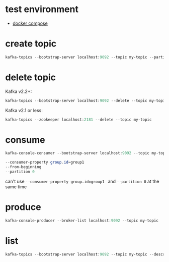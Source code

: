 # test environment
- [docker compose](../docker-compose/kafka.md)

# create topic

```powershell
kafka-topics --bootstrap-server localhost:9092 --topic my-topic --partitions 3 --replication-factor 1 --create
```

# delete topic

Kafka v2.2+:

```powershell
kafka-topics --bootstrap-server localhost:9092 --delete --topic my-topic
```

Kafka v2.1 or less:

```powershell
kafka-topics --zookeeper localhost:2181 --delete --topic my-topic
```

# consume

```powershell
kafka-console-consumer --bootstrap-server localhost:9092 --topic my-topic
```

```powershell
--consumer-property group.id=group1 
--from-beginning
--partition 0
```

can't use `--consumer-property group.id=group1 ` and `--partition 0` at the same time

# produce

```powershell
kafka-console-producer --broker-list localhost:9092 --topic my-topic
```

# list

```powershell
kafka-topics --bootstrap-server localhost:9092 --topic my-topic --describe
```